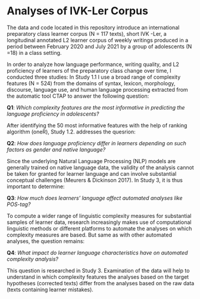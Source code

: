 # Analyses of IVK-Ler Corpus
The data and code located in this repository introduce an international preparatory class learner corpus (N = 117 texts), short IVK -Ler, a longitudinal annotated L2 learner corpus of weekly writings produced in a period between February 2020 and July 2021 by a group of adolescents (N =18) in a class setting. 

In order to analyze how language performance, writing quality, and L2 proficiency of learners of the preparatory class change over time, I conducted three studies: In Study 1.1 I use a broad range of complexity features (N = 524) from the domains of syntax, lexicon, morphology, discourse, language use, and human language processing extracted from the automatic tool CTAP to answer the following question:

**Q1**: _Which complexity features are the most informative in predicting the language proficiency in adolescents?_

After identifying the 50 most informative features with the help of ranking algorithm (oneR), Study 1.2. addresses the quesrion:

**Q2**: _How does language proficiency differ in learners depending on such factors as gender and native language?_

Since the underlying Natural Language Processing (NLP) models are generally trained on native language data, the validity of the analysis cannot be taken for granted for learner language and can involve substantial conceptual challenges (Meurers & Dickinson 2017). In Study 3, it is thus important to determine:

**Q3**: _How much does learners’ language affect automated analyses like POS-tag?_

To compute a wider range of linguistic complexity measures for substantial samples of learner data, research increasingly makes use of computational linguistic methods or different platforms to automate the analyses on which complexity measures are based. But same as with other automated analyses, the question remains:

**Q4**: _What impact do learner language characteristics have on automated complexity analysis?_

This question is researched in Study 3. Examination of the data will help to understand in which complexity features the analyses based on the target hypotheses (corrected texts) differ from the analyses based on the raw data (texts containing learner mistakes). 

